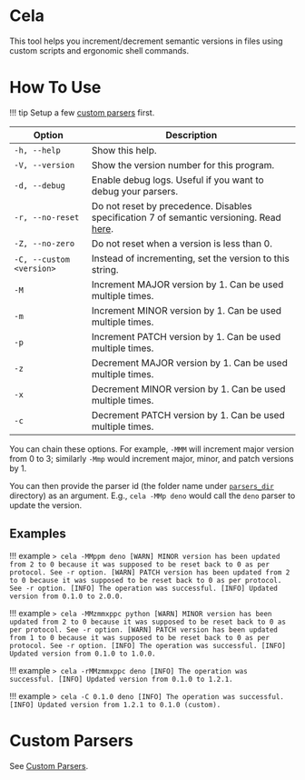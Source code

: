 # Cela

This tool helps you increment/decrement semantic versions in files using custom
scripts and ergonomic shell commands.

# How To Use

<!-- deno-fmt-ignore -->
!!! tip
    Setup a few [custom parsers](#custom-parsers) first.

<!-- deno-fmt-ignore -->
| Option                   | Description                                                                       |
| ------------------------ | --------------------------------------------------------------------------------- |
| `-h, --help`             | Show this help.                                                                   |
| `-V, --version`          | Show the version number for this program.                                         |
| `-d, --debug`            | Enable debug logs. Useful if you want to debug your parsers.                      |
| `-r, --no-reset`         | Do not reset by precedence. Disables specification 7 of semantic versioning. Read [here](https://semver.org/#spec-item-7). |
| `-Z, --no-zero`          | Do not reset when a version is less than 0.                                       |
| `-C, --custom <version>` | Instead of incrementing, set the version to this string.                          |
| `-M`                     | Increment MAJOR version by 1. Can be used multiple times.                         |
| `-m`                     | Increment MINOR version by 1. Can be used multiple times.                         |
| `-p`                     | Increment PATCH version by 1. Can be used multiple times.                         |
| `-z`                     | Decrement MAJOR version by 1. Can be used multiple times.                         |
| `-x`                     | Decrement MINOR version by 1. Can be used multiple times.                         |
| `-c`                     | Decrement PATCH version by 1. Can be used multiple times.                         |

You can chain these options. For example, `-MMM` will increment major version
from 0 to 3; similarly `-Mmp` would increment major, minor, and patch versions
by 1.

You can then provide the parser id (the folder name under
[`parsers_dir`](/custom-parsers/#custom-parsers) directory) as an argument.
E.g., `cela -MMp deno` would call the `deno` parser to update the version.

## Examples

<!-- deno-fmt-ignore -->
!!! example
    ```
    > cela -MMppm deno
    [WARN] MINOR version has been updated from 2 to 0 because it was supposed to be reset back to 0 as per protocol. See -r option.
    [WARN] PATCH version has been updated from 2 to 0 because it was supposed to be reset back to 0 as per protocol. See -r option.
    [INFO] The operation was successful.
    [INFO] Updated version from 0.1.0 to 2.0.0.
    ```

<!-- deno-fmt-ignore -->
!!! example
    ```
    > cela -MMzmmxppc python
    [WARN] MINOR version has been updated from 2 to 0 because it was supposed to be reset back to 0 as per protocol. See -r option.
    [WARN] PATCH version has been updated from 1 to 0 because it was supposed to be reset back to 0 as per protocol. See -r option.
    [INFO] The operation was successful.
    [INFO] Updated version from 0.1.0 to 1.0.0.
    ```

<!-- deno-fmt-ignore -->
!!! example
    ```
    > cela -rMMzmmxppc deno
    [INFO] The operation was successful.
    [INFO] Updated version from 0.1.0 to 1.2.1.
    ```

<!-- deno-fmt-ignore -->
!!! example
    ```
    > cela -C 0.1.0 deno
    [INFO] The operation was successful.
    [INFO] Updated version from 1.2.1 to 0.1.0 (custom).
    ```

# Custom Parsers

See [Custom Parsers](/custom-parsers).
